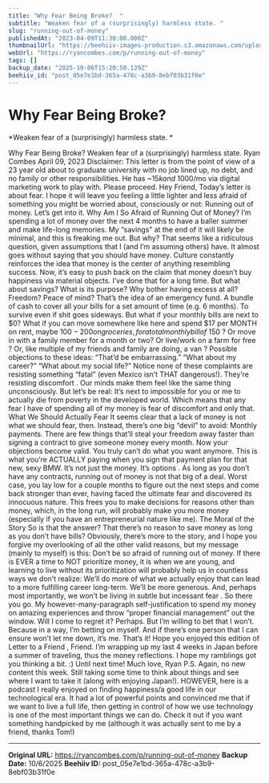 ```yaml
---
title: "Why Fear Being Broke?  "
subtitle: "Weaken fear of a (surprisingly) harmless state. "
slug: "running-out-of-money"
publishedAt: "2023-04-09T11:30:00.000Z"
thumbnailUrl: "https://beehiiv-images-production.s3.amazonaws.com/uploads/asset/file/18a6742d-bc22-4e2e-a7e1-7b9a1e71fb55/jp-valery-mQTTDA_kY_8-unsplash.jpg?t=1681038655"
webUrl: "https://ryancombes.com/p/running-out-of-money"
tags: []
backup_date: "2025-10-06T15:20:50.139Z"
beehiiv_id: "post_05e7e1bd-365a-478c-a3b9-8ebf03b31f0e"
---
```


# Why Fear Being Broke?  

*Weaken fear of a (surprisingly) harmless state. *



Why Fear Being Broke? Weaken fear of a (surprisingly) harmless state. Ryan Combes April 09, 2023 Disclaimer: This letter is from the point of view of a 23 year old about to graduate university with no job lined up, no debt, and no family or other responsibilities. He has ~$15k and ~$1000/mo via digital marketing work to play with. Please proceed. Hey Friend, Today’s letter is about fear. I hope it will leave you feeling a little lighter and less afraid of something you might be worried about, consciously or not: Running out of money. Let’s get into it. Why Am I So Afraid of Running Out of Money? I’m spending a lot of money over the next 4 months to have a baller summer and make life-long memories. My “savings” at the end of it will likely be minimal, and this is freaking me out. But why? That seems like a ridiculous question, given assumptions that I (and I’m assuming others) have. It almost goes without saying that you should have money. Culture constantly reinforces the idea that money is the center of anything resembling success. Now, it’s easy to push back on the claim that money doesn’t buy happiness via material objects. I’ve done that for a long time. But what about savings? What is its purpose? Why bother having excess at all? Freedom? Peace of mind? That’s the idea of an emergency fund. A bundle of cash to cover all your bills for a set amount of time (e.g. 6 months). To survive even if shit goes sideways. But what if your monthly bills are next to $0? What if you can move somewhere like here and spend $17 per MONTH on rent, maybe $100-200 on groceries, for a total monthly bill of ~$150 ? Or move in with a family member for a month or two? Or live/work on a farm for free ? Or, like multiple of my friends and family are doing, a van ? Possible objections to these ideas: “That’d be embarrassing.” “What about my career?” “What about my social life?” Notice none of these complaints are resisting something “fatal” (even Mexico isn’t THAT dangerous!). They’re resisting discomfort . Our minds make them feel like the same thing unconsciously. But let’s be real: It’s next to impossible for you or me to actually die from poverty in the developed world. Which means that any fear I have of spending all of my money is fear of discomfort and only that. What We Should Actually Fear It seems clear that a lack of money is not what we should fear, then. Instead, there’s one big “devil” to avoid: Monthly payments. There are few things that’ll steal your freedom away faster than signing a contract to give someone money every month. Now your objections become valid. You truly can’t do what you want anymore. This is what you’re ACTUALLY paying when you sign that payment plan for that new, sexy BMW. It’s not just the money. It’s options . As long as you don’t have any contracts, running out of money is not that big of a deal. Worst case, you lay low for a couple months to figure out the next steps and come back stronger than ever, having faced the ultimate fear and discovered its innocuous nature. This frees you to make decisions for reasons other than money, which, in the long run, will probably make you more money (especially if you have an entrepreneurial nature like me). The Moral of the Story So is that the answer? That there’s no reason to save money as long as you don’t have bills? Obviously, there’s more to the story, and I hope you forgive my overlooking of all the other valid reasons, but my message (mainly to myself) is this: Don’t be so afraid of running out of money. If there is EVER a time to NOT prioritize money, it is when we are young, and learning to live without its prioritization will probably help us in countless ways we don’t realize: We’ll do more of what we actually enjoy that can lead to a more fulfilling career long-term. We’ll be more generous. And, perhaps most importantly, we won’t be living in subtle but incessant fear . So there you go. My however-many-paragraph self-justification to spend my money on amazing experiences and throw “proper financial management” out the window. Will I come to regret it? Perhaps. But I’m willing to bet that I won’t. Because in a way, I’m betting on myself. And if there’s one person that I can ensure won’t let me down, it’s me. That’s it! Hope you enjoyed this edition of Letter to a Friend , Friend. I’m wrapping up my last 4 weeks in Japan before a summer of traveling, thus the money reflections. I hope my ramblings got you thinking a bit. :) Until next time! Much love, Ryan P.S. Again, no new content this week. Still taking some time to think about things and see where I want to take it (along with enjoying Japan!). HOWEVER, here is a podcast I really enjoyed on finding happiness/a good life in our technological era. It had a lot of powerful points and convinced me that if we want to live a full life, then getting in control of how we use technology is one of the most important things we can do. Check it out if you want something handpicked by me (although it was actually sent to me by a friend, thanks Tom!)

---

**Original URL:** https://ryancombes.com/p/running-out-of-money
**Backup Date:** 10/6/2025
**Beehiiv ID:** post_05e7e1bd-365a-478c-a3b9-8ebf03b31f0e
